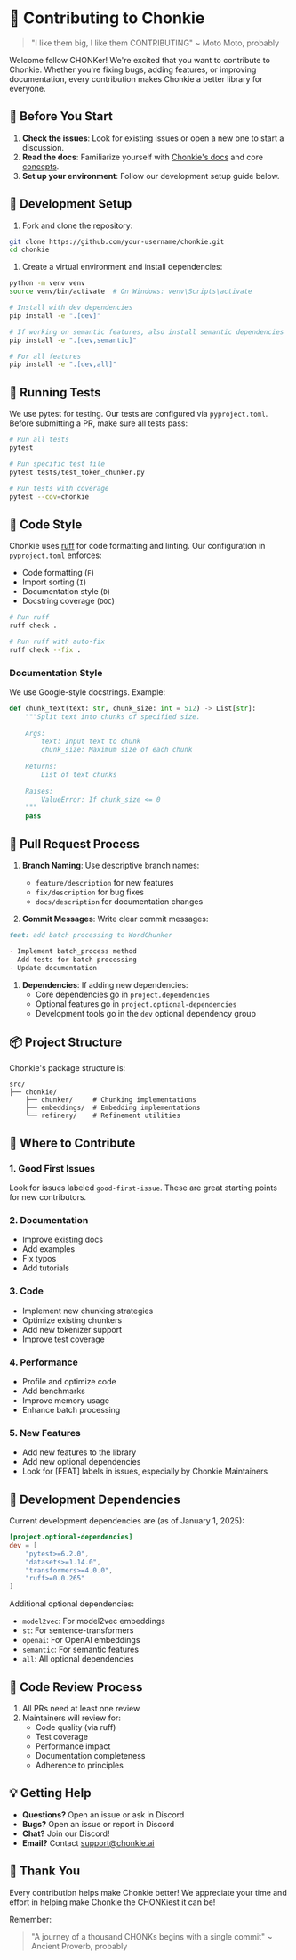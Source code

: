 # 🦛 Contributing to Chonkie

> "I like them big, I like them CONTRIBUTING" ~ Moto Moto, probably

Welcome fellow CHONKer! We're excited that you want to contribute to Chonkie. Whether you're fixing bugs, adding features, or improving documentation, every contribution makes Chonkie a better library for everyone.

## 🎯 Before You Start

1. **Check the issues**: Look for existing issues or open a new one to start a discussion.
2. **Read the docs**: Familiarize yourself with [Chonkie's docs](https://docs.chonkie.ai) and core [concepts](https://docs.chonkie.ai/getting-started/concepts).
3. **Set up your environment**: Follow our development setup guide below.

## 🚀 Development Setup

1. Fork and clone the repository:

```bash
git clone https://github.com/your-username/chonkie.git
cd chonkie
```

1. Create a virtual environment and install dependencies:

```bash
python -m venv venv
source venv/bin/activate  # On Windows: venv\Scripts\activate

# Install with dev dependencies
pip install -e ".[dev]"

# If working on semantic features, also install semantic dependencies
pip install -e ".[dev,semantic]"

# For all features
pip install -e ".[dev,all]"
```

## 🧪 Running Tests

We use pytest for testing. Our tests are configured via `pyproject.toml`. Before submitting a PR, make sure all tests pass:

```bash
# Run all tests
pytest

# Run specific test file
pytest tests/test_token_chunker.py

# Run tests with coverage
pytest --cov=chonkie
```

## 🎨 Code Style

Chonkie uses [ruff](https://github.com/astral-sh/ruff) for code formatting and linting. Our configuration in `pyproject.toml` enforces:

- Code formatting (`F`)
- Import sorting (`I`)
- Documentation style (`D`)
- Docstring coverage (`DOC`)

```bash
# Run ruff
ruff check .

# Run ruff with auto-fix
ruff check --fix .
```

### Documentation Style

We use Google-style docstrings. Example:

```python
def chunk_text(text: str, chunk_size: int = 512) -> List[str]:
    """Split text into chunks of specified size.
    
    Args:
        text: Input text to chunk
        chunk_size: Maximum size of each chunk
        
    Returns:
        List of text chunks
        
    Raises:
        ValueError: If chunk_size <= 0
    """
    pass
```

## 🚦 Pull Request Process

1. **Branch Naming**: Use descriptive branch names:
   - `feature/description` for new features
   - `fix/description` for bug fixes
   - `docs/description` for documentation changes

2. **Commit Messages**: Write clear commit messages:

```markdown
feat: add batch processing to WordChunker

- Implement batch_process method
- Add tests for batch processing
- Update documentation
```

1. **Dependencies**: If adding new dependencies:
   - Core dependencies go in `project.dependencies`
   - Optional features go in `project.optional-dependencies`
   - Development tools go in the `dev` optional dependency group

## 📦 Project Structure

Chonkie's package structure is:
```
src/
├── chonkie/
    ├── chunker/     # Chunking implementations
    ├── embeddings/  # Embedding implementations
    └── refinery/    # Refinement utilities
```

## 🎯 Where to Contribute

### 1. Good First Issues

Look for issues labeled `good-first-issue`. These are great starting points for new contributors.

### 2. Documentation

- Improve existing docs
- Add examples
- Fix typos
- Add tutorials

### 3. Code

- Implement new chunking strategies
- Optimize existing chunkers
- Add new tokenizer support
- Improve test coverage

### 4. Performance

- Profile and optimize code
- Add benchmarks
- Improve memory usage
- Enhance batch processing

### 5. New Features

- Add new features to the library
- Add new optional dependencies
- Look for [FEAT] labels in issues, especially by Chonkie Maintainers

## 🦛 Development Dependencies

Current development dependencies are (as of January 1, 2025):

```toml
[project.optional-dependencies]
dev = [
    "pytest>=6.2.0", 
    "datasets>=1.14.0",
    "transformers>=4.0.0",
    "ruff>=0.0.265"
]
```

Additional optional dependencies:

- `model2vec`: For model2vec embeddings
- `st`: For sentence-transformers
- `openai`: For OpenAI embeddings
- `semantic`: For semantic features
- `all`: All optional dependencies

## 🤝 Code Review Process

1. All PRs need at least one review
2. Maintainers will review for:
   - Code quality (via ruff)
   - Test coverage
   - Performance impact
   - Documentation completeness
   - Adherence to principles

## 💡 Getting Help

- **Questions?** Open an issue or ask in Discord
- **Bugs?** Open an issue or report in Discord
- **Chat?** Join our Discord!
- **Email?** Contact [support@chonkie.ai](mailto:support@chonkie.ai)

## 🙏 Thank You

Every contribution helps make Chonkie better! We appreciate your time and effort in helping make Chonkie the CHONKiest it can be!

Remember:
> "A journey of a thousand CHONKs begins with a single commit" ~ Ancient Proverb, probably
